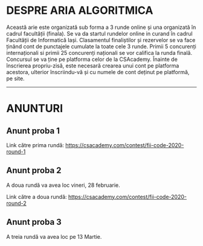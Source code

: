 # DESPRE ARIA ALGORITMICA

Această arie este organizată sub forma a 3 runde online și una organizată în cadrul facultății (finala). Se va da startul rundelor online in curand în cadrul Facultății de Informatică Iași. Clasamentul finaliștilor și rezervelor se va face ținând cont de punctajele cumulate la toate cele 3 runde. Primii 5 concurenți internaționali si primii 25 concurenți naționali se vor califica la runda finală. Concursul se va ține pe platforma celor de la CSAcademy. Înainte de înscrierea propriu-zisă, este necesară crearea unui cont pe platforma acestora, ulterior înscriindu-vă și cu numele de cont deținut pe platformă, pe site.

---

# ANUNTURI

## Anunt proba 1

Link către prima rundă: https://csacademy.com/contest/fii-code-2020-round-1

## Anunt proba 2

A doua rundă va avea loc vineri, 28 februarie.

Link către a doua rundă: https://csacademy.com/contest/fii-code-2020-round-2

## Anunt proba 3

A treia rundă va avea loc pe 13 Martie.